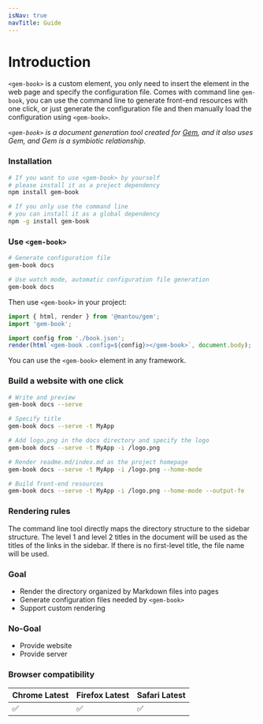 ```yaml
---
isNav: true
navTitle: Guide
---
```


# Introduction

`<gem-book>` is a custom element, you only need to insert the element in the web page and specify the configuration file. Comes with command line `gem-book`, you can use the command line to generate front-end resources with one click, or just generate the configuration file and then manually load the configuration using `<gem-book>`.

_`<gem-book>` is a document generation tool created for [Gem](https://github.com/mantou132/gem), and it also uses Gem, and Gem is a symbiotic relationship._

### Installation

```bash
# If you want to use <gem-book> by yourself
# please install it as a project dependency
npm install gem-book

# If you only use the command line
# you can install it as a global dependency
npm -g install gem-book

```

### Use `<gem-book>`

```bash
# Generate configuration file
gem-book docs

# Use watch mode, automatic configuration file generation
gem-book docs
```

Then use `<gem-book>` in your project:

```js
import { html, render } from '@mantou/gem';
import 'gem-book';

import config from './book.json';
render(html`<gem-book .config=${config}></gem-book>`, document.body);
```

You can use the `<gem-book>` element in any framework.

### Build a website with one click

```bash
# Write and preview
gem-book docs --serve

# Specify title
gem-book docs --serve -t MyApp

# Add logo.png in the docs directory and specify the logo
gem-book docs --serve -t MyApp -i /logo.png

# Render readme.md/index.md as the project homepage
gem-book docs --serve -t MyApp -i /logo.png --home-mode

# Build front-end resources
gem-book docs --serve -t MyApp -i /logo.png --home-mode --output-fe

```

### Rendering rules

The command line tool directly maps the directory structure to the sidebar structure. The level 1 and level 2 titles in the document will be used as the titles of the links in the sidebar. If there is no first-level title, the file name will be used.

### Goal

- Render the directory organized by Markdown files into pages
- Generate configuration files needed by `<gem-book>`
- Support custom rendering

### No-Goal

- Provide website
- Provide server

### Browser compatibility

| Chrome Latest | Firefox Latest | Safari Latest |
| ------------- | -------------- | ------------- |
| ✅            | ✅             | ✅            |
